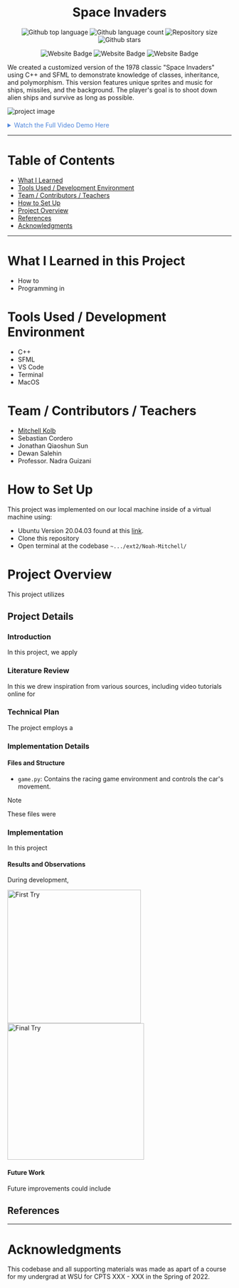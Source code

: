 
<h1 align="center">Space Invaders</h1>

<p align="center">
  <img alt="Github top language" src="https://img.shields.io/github/languages/top/mitchellkolb/space-invaders?color=76A738">

  <img alt="Github language count" src="https://img.shields.io/github/languages/count/mitchellkolb/space-invaders?color=76A738">

  <img alt="Repository size" src="https://img.shields.io/github/repo-size/mitchellkolb/space-invaders?color=76A738">

  <img alt="Github stars" src="https://img.shields.io/github/stars/mitchellkolb/space-invaders?color=76A738" />
</p>

<p align="center">
<img
    src="https://img.shields.io/badge/C++-00599C?style=for-the-badge&logo=cplusplus&logoColor=white"
    alt="Website Badge" />
<img
    src="https://img.shields.io/badge/SFML-76A738?style=for-the-badge&logo=sfml&logoColor=white"
    alt="Website Badge" />
<img
    src="https://img.shields.io/badge/MacOS-000000?style=for-the-badge&logo=apple&logoColor=white"
    alt="Website Badge" />
</p>


We created a customized version of the 1978 classic "Space Invaders" using C++ and SFML to demonstrate knowledge of classes, inheritance, and polymorphism. This version features unique sprites and music for ships, missiles, and the background. The player's goal is to shoot down alien ships and survive as long as possible.

![project image](resources/space-invaders-highlight.gif)

<details>
<summary style="color:#5087dd">Watch the Full Video Demo Here</summary>

[![Full Video Demo Here](https://img.youtube.com/vi/0veC2d0xlrk/0.jpg)](https://www.youtube.com/watch?v=0veC2d0xlrk)

</details>

---


# Table of Contents
- [What I Learned](#what-i-learned-in-this-project)
- [Tools Used / Development Environment](#tools-used--development-environment)
- [Team / Contributors / Teachers](#team--contributors--teachers)
- [How to Set Up](#how-to-set-up)
- [Project Overview](#project-overview)
- [References](#references)
- [Acknowledgments](#acknowledgments)

---

# What I Learned in this Project
- How to
- Programming in 



# Tools Used / Development Environment
- C++
- SFML
- VS Code
- Terminal
- MacOS





# Team / Contributors / Teachers
- [Mitchell Kolb](https://github.com/mitchellkolb)
- Sebastian Cordero
- Jonathan Qiaoshun Sun
- Dewan Salehin
- Professor. Nadra Guizani







# How to Set Up
This project was implemented on our local machine inside of a virtual machine using:
- Ubuntu Version 20.04.03 found at this [link](http://lt.releases.ubuntu.com/20.04.3/).
- Clone this repository 
- Open terminal at the codebase `~.../ext2/Noah-Mitchell/`





# Project Overview
This project utilizes 



## Project Details

### Introduction
In this project, we apply 


### Literature Review
In this we drew inspiration from various sources, including video tutorials online for 


### Technical Plan
The project employs a 


### Implementation Details

#### Files and Structure
- `game.py`: Contains the racing game environment and controls the car's movement.
> [!NOTE]
> These files were 


### Implementation
In this project

#### Results and Observations
During development,
<p float="left">
  <img src="resources/image1.png" alt="First Try" width="300" />
  <img src="resources/image2.png" alt="Final Try" width="307" />
</p>

#### Future Work
Future improvements could include



## References



--- 
# Acknowledgments
This codebase and all supporting materials was made as apart of a course for my undergrad at WSU for CPTS XXX - XXX in the Spring of 2022. 

